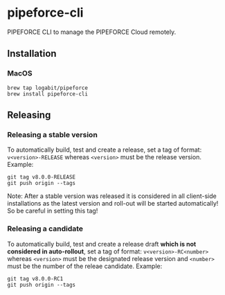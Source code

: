 # pipeforce-cli

PIPEFORCE CLI to manage the PIPEFORCE Cloud remotely.

## Installation

### MacOS

```
brew tap logabit/pipeforce
brew install pipeforce-cli
```

## Releasing

### Releasing a stable version

To automatically build, test and create a release, set a tag of format: `v<version>-RELEASE` whereas `<version>` must be
the release version. Example:

```
git tag v8.0.0-RELEASE
git push origin --tags
```

Note: After a stable version was released it is considered in all client-side installations as the latest version and
roll-out will be started automatically! So be careful in setting this tag!

### Releasing a candidate

To automatically build, test and create a release draft **which is not considered in auto-rollout**, set a tag of
format: `v<version>-RC<number>` whereas `<version>` must be the designated release version and `<number>`
must be the number of the releae candidate. Example:

```
git tag v8.0.0-RC1
git push origin --tags
```